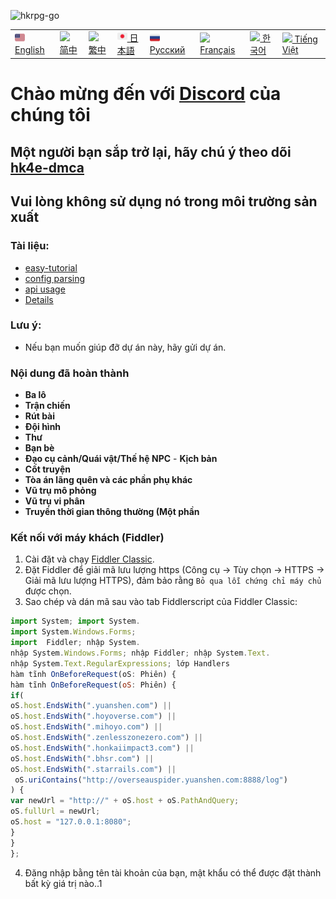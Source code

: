 ![hkrpg-go](https://socialify.git.ci/gucooing/hkrpg-go/image?description=1&font=Inter&forks=1&language=1&name=1&owner=1&pattern=Circuit%20Board&stargazers=1&theme=Auto)

<div align="center">
<table>
<td valign="center"><a href="README.md"><img src="https://github.com/twitter/twemoji/blob/master/assets/svg/1f1fa-1f1f8.svg" width="16"/> English</td>
 
<td valign="center"><a href="docs/README_zh-CN.md"><img src="https://em-content.zobj.net/thumbs/120/twitter/351/flag-china_1f1e8-1f1f3.png" width="16"/> 简中</td>
 
<td valign="center"><a href="docs/README_zh-TW.md"><img src="https://em-content.zobj.net/thumbs/120/twitter/351/flag-china_1f1e8-1f1f3.png" width="16"/> 繁中</td>
 
<td valign="center"><a href="docs/README-JP.md"><img src="https://github.com/twitter/twemoji/blob/master/assets/svg/1f1ef-1f1f5.svg" width="16"/> 日本語</td>
 
<td valign="center"><a href="docs/README-RU.md"><img src="https://github.com/twitter/twemoji/blob/master/assets/svg/1f1f7-1f1fa.svg" width="16"/> Русский</a></td>

<td valign="center"><a href="docs/README-FR.md"><img src="https://em-content.zobj.net/thumbs/160/twitter/154/flag-for-france_1f1eb-1f1f7.png" width="16"/> Français</td>
 
<td valign="center"><a href="docs/README-KR.md"><img src="https://em-content.zobj.net/source/twitter/53/flag-for-south-korea_1f1f0-1f1f7.png" width="16"/> 한국어</td>
 
<td valign="center"><a href="docs/README-VI.md"><img src="https://em-content.zobj.net/thumbs/120/twitter/351/flag-vietnam_1f1fb-1f1f3.png" width="16"/> Tiếng Việt </a>
</td>
</table>
</div>

# **Chào mừng đến với [Discord](https://discord.gg/222yVp6pUq)** của chúng tôi

## Một người bạn sắp trở lại, hãy chú ý theo dõi [hk4e-dmca](https://github.com/flswld/hk4e-go)

## Vui lòng không sử dụng nó trong môi trường sản xuất

### Tài liệu:
* [easy-tutorial](./docs/tutorial/zh-cn.md)
* [config parsing](./docs/conf/zh-CN.md)
* [api usage](./docs/command/zh-CN.md)
* [Details](./docs/progress/zh-CN.md)

### Lưu ý:
* Nếu bạn muốn giúp đỡ dự án này, hãy gửi dự án.

 ### Nội dung đã hoàn thành
- **Ba lô**
- **Trận chiến**
- **Rút bài**
- **Đội hình**
- **Thư**
- **Bạn bè**
- **Đạo cụ cảnh/Quái vật/Thế hệ NPC** - **Kịch bản**
- **Cốt truyện**
- **Tòa án lãng quên và các phần phụ khác**
- **Vũ trụ mô phỏng**
- **Vũ trụ vi phân**
- **Truyền thời gian thông thường (Một phần**

### Kết nối với máy khách (Fiddler)
1. Cài đặt và chạy [Fiddler Classic](https://www.telerik.com/fiddler).
2. Đặt Fiddler để giải mã lưu lượng https (Công cụ -> Tùy chọn -> HTTPS -> Giải mã lưu lượng HTTPS), đảm bảo rằng `Bỏ qua lỗi chứng chỉ máy chủ` được chọn.
3. Sao chép và dán mã sau vào tab Fiddlerscript của Fiddler Classic:

```javascript
import System; import System.
import System.Windows.Forms;
import  Fiddler; nhập System.
nhập System.Windows.Forms; nhập Fiddler; nhập System.Text.
nhập System.Text.RegularExpressions; lớp Handlers
hàm tĩnh OnBeforeRequest(oS: Phiên) {
hàm tĩnh OnBeforeRequest(oS: Phiên) {
if(
oS.host.EndsWith(".yuanshen.com") ||
oS.host.EndsWith(".hoyoverse.com") ||
oS.host.EndsWith(".mihoyo.com") ||
oS.host.EndsWith(".zenlesszonezero.com") ||
oS.host.EndsWith(".honkaiimpact3.com") ||
oS.host.EndsWith(".bhsr.com") ||
oS.host.EndsWith(".starrails.com") ||
 oS.uriContains("http://overseauspider.yuanshen.com:8888/log")
) {
var newUrl = "http://" + oS.host + oS.PathAndQuery;
oS.fullUrl = newUrl;
oS.host = "127.0.0.1:8080";
}
}
};
```

4. Đăng nhập bằng tên tài khoản của bạn, mật khẩu có thể được đặt thành bất kỳ giá trị nào..1